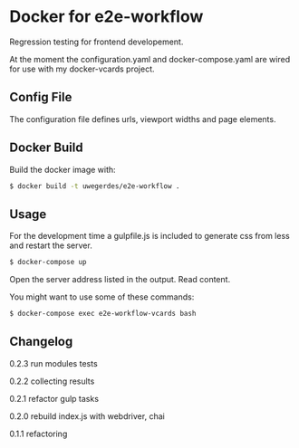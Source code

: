 # Docker for e2e-workflow

Regression testing for frontend developement.

At the moment the configuration.yaml and docker-compose.yaml are wired for use with my docker-vcards project.

## Config File

The configuration file defines urls, viewport widths and page elements.

## Docker Build

Build the docker image with:

```bash
$ docker build -t uwegerdes/e2e-workflow .
```

## Usage

For the development time a gulpfile.js is included to generate css from less and restart the server.

```bash
$ docker-compose up
```

Open the server address listed in the output. Read content.

You might want to use some of these commands:

```bash
$ docker-compose exec e2e-workflow-vcards bash
```

## Changelog

0.2.3 run modules tests

0.2.2 collecting results

0.2.1 refactor gulp tasks

0.2.0 rebuild index.js with webdriver, chai

0.1.1 refactoring
